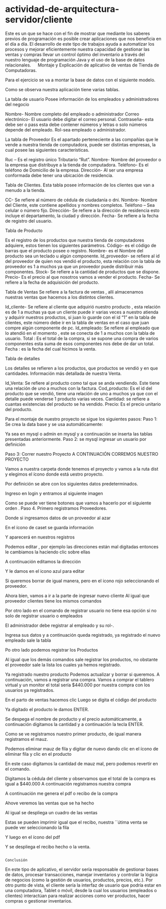 # actividad-de-arquitectura-servidor/cliente 

Este es un que se hace con el fin de mostrar que mediante los saberes previos de programación es posible crear aplicaciones que nos beneficia en el día a día. El desarrollo de este tipo de trabajos ayuda a automatizar los procesos  y mejorar eficientemente nuestra capacidad de gestionar las ventas y compras llevar un control óptimo del inventario a través del nuestro lenguaje de programación Java y el uso de la base de datos relacionales. 
 
Montaje y Explicación de aplicativo de ventas de Tienda de Computadoras.

Para el ejercicio se va a montar la base de datos con el siguiente modelo.

 
Como se observa nuestra aplicación tiene varias tablas. 

La tabla de usuario
Posee información de los empleados y administradores del negocio
 
 Nombre- Nombre completo del empleado o administrador
Correo electrónico- El usuario debe digitar el correo personal.
Contraseña- esta debe ser o pass esta debe contener números y letras o solo números depende del empleado.
Rol-sea empleado o administrador.


La tabla de Proveedor
Es el apartado perteneciente a las compañías que le vende a nuestra tienda de computadora, puede ser distintas empresas, la cual posee las siguientes características.
 
Ruc – Es el registro único Tributario “Rut”.
Nombre- Nombre del proveedor o la empresa que distribuye a la tienda de computadora.
Teléfono- Es el teléfono de Domicilio de la empresa.
Dirección- Al ser una empresa conformada debe tener una ubicación de residencia. 

Tabla de Clientes.
Esta tabla posee información de los clientes que van a menudo a la tienda.
 
CC- Se refiere al número de cédula de ciudadanía o dni.
Nombre- Nombre del Cliente, este contiene apellidos y nombres completos.
Teléfono – Sea celular o número fijo.
Dirección- Se refiere a la dirección de residencia esto incluye el departamento, la ciudad y dirección.
Fecha- Se refiere a la fecha de registro del usuario.





Tabla de Producto
 
Es el registro de los productos que nuestra tienda de computadores adquiere, estos tienen los siguientes parámetros.
Código- es el código de barras que el producto posee o registro.
Nombre- es el Nombre del producto sea un teclado u algún componente.
Id_proveedor- se refiere al id del proveedor de quien nos vendió el producto, esta relación con la tabla de proveedor es 1 a muchos ya que un proveedor puede distribuir más componentes.
Stock- Se refiere a la cantidad de productos que se dispone.
Precio- Es el precio al que nosotros vamos a vender el producto.
Fecha- Se refiere a la fecha de adquisición del producto.

Tabla de Ventas 
Se refiere a la factura de ventas , allí almacenamos nuestras ventas que hacemos a los distintos clientes.

 
Id_cliente- Se refiere al cliente que adquirió nuestro producto , esta relación es de 1 a muchas ya que un cliente puede ir varias veces a nuestro atienda y adquirir nuestros productos, si juan lo guarde con el id “1” en la tabla de clientes, este número debe ir en la tabla de ventas en el caso que juan compre algún componente de pc.
Id_empleado: Se refiere al empleado que lo atendió en el momento , este se conecta de 1 a muchos con la tabla de usuario. 
Total : Es el total de la compra, si se supone una compra de varios componentes esta suma de esos componentes nos debe de dar un total.
Fecha : es la fecha del cual hicimos la venta.

Tabla de detalles

Los detalles se refieren a los productos, que productos se vendió y en que cantidades. Información más detallada de nuestra Venta.
 
Id_Venta: Se refiere al producto como tal que se anda vendiendo. Este tiene una relación de uno a muchos con la factura.
Cod_producto: Es el id del producto que se vendió, tiene una relación de uno a muchos ya que con el detalle puede venderse 1 producto varias veces.
Cantidad: se refiere a cuantas existencias del producto se ha vendido.
Precio: Es el precio unitario del producto.

Para el montaje de nuestro proyecto se sigue los siguientes pasos:
Paso 1: Se crea la data base y se usa automáticamente:
 
Ya sea en mysql o admin en mysql y a continuación se inserta las tablas presentadas anteriormente. 
Paso 2: se mysql ingresar un usuario por definición
 

Paso 3: Correr nuestro Proyecto
A CONTINUACIÓN CORREMOS NUESTRO PROYECTO

Vamos a nuestra carpeta donde tenemos el proyecto y vamos a la ruta dist y elegimos el ícono donde está uestro proyecto.
 
Por definición se abre con los siguientes datos predeterminados.
 
Ingreso en login  y entramos al siguiente imagen 
 
Como se puede ver tiene botones que vamos a hacerlo por el siguiente orden .
Paso 4. Primero registramos Proveedores.
 
 
Donde si ingresamos datos de un proveedor al azar 
 
En el ícono de caset se guarda información 
 
Y aparecerá en nuestros registros 
 
Podemos editar , por ejemplo las direcciones están mal digitadas entonces le cambiamos la haciendo clic sobre ellas 
 
A continuación editamos la dirección
 
Y le damos en el icono azul para editar
 
Si queremos borrar de igual manera, pero en el icono rojo seleccionando el proveedor.
 
Ahora bien, vamos a ir a la parte de ingresar nuevo cliente
Al igual que proveedor clientes tiene los mismos comandos 

Por otro lado en el comando de registrar usuario no tiene esa opción si no solo de registrar usuario o empleados
 
El administrador debe registrar al empleado y su rol-.
 
Ingresa sus datos y a continuación queda registrado, ya registrado el nuevo empleado sale la tabla 

 

Po otro lado podemos registrar los Productos 
 
 
Al igual que los demás comandos sale registrar los productos, no obstante el proveedor sale la lista los cuales ya hemos registrado.
 
 
Ya registrado nuestro producto Podemos actualizar y borrar si queremos. A continuación, vamos a registrar una compra.
Vamos a comprar el tablero virtual y un monitor el total sería $440.000 por nuestra compra con los usuarios ya registrados.
 
En el parto de ventas hacemos clic
Luego se digita el código del producto 
 
Ya digitado el producto le damos ENTER.
 
Se despega el nombre de producto y el precio automáticamente, a continuación digitamos la cantidad y a continuación la tecla ENTER.
 
Como se ve registramos nuestro primer producto, de igual manera registramos el mauz.
 
Podemos eliminar mauz de fila y digitar de nuevo dando clic en el ícono de eliminar fila y clic en el producto
 
 
En este caso digitamos la cantidad de mauz mal, pero podemos revertir en el comando.
 

Digitamos la cédula del cliente y observamos que el total de la compra es igual a $440.000
A continuación registramos nuestra compra 
 
A continuación me genera el pdf o recibo de la compra

 
Ahove veremos las ventas que se ha hecho 
 
Al igual se despliega un cuadro de las ventas 
 
Estas se pueden imprimir igual que el recibo, nuestra ´´útima venta se puede ver seleccionando la fila 
 
Y luego en el ícono del pdf
 
 
Y se despliega el recibo hecho o la venta. 

                                                                          Conclusión
									  
En este tipo de aplicativo, el servidor sería responsable de gestionar bases de datos, procesar transacciones, manejar inventarios y controlar la lógica de negocios (como la gestión de usuarios, productos, precios, etc.). Por otro punto de vista, el cliente sería la interfaz de usuario que podría estar en una computadora, Tablet o móvil, desde la cual los usuarios (empleados o clientes) interactúan para realizar acciones como ver productos, hacer compras o gestionar inventarios.

